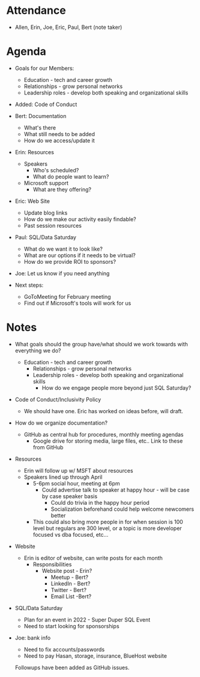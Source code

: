 Attendance
===

- Allen, Erin, Joe, Eric, Paul, Bert (note taker)

Agenda
===
- Goals for our Members:
  - Education - tech and career growth
  - Relationships - grow personal networks
  - Leadership roles - develop both speaking and organizational skills
	
- Added: Code of Conduct
 
- Bert: Documentation
  - What's there
  - What still needs to be added
  - How do we access/update it
                
- Erin: Resources
  - Speakers
    - Who's scheduled?
    - What do people want to learn?
  - Microsoft support
    - What are they offering?
                
- Eric: Web Site
  - Update blog links
  - How do we make our activity easily findable?
  - Past session resources
                                
- Paul: SQL/Data Saturday
  - What do we want it to look like?
  - What are our options if it needs to be virtual?
  - How do we provide ROI to sponsors?
                                
- Joe: Let us know if you need anything
                
- Next steps:
  - GoToMeeting for February meeting
  - Find out if Microsoft's tools will work for us

Notes
===

- What goals should the group have/what should we work towards with everything we do?
  - Education - tech and career growth
	- Relationships - grow personal networks
	- Leadership roles - develop both speaking and organizational skills
	  - How do we engage people more beyond just SQL Saturday?
- Code of Conduct/Inclusivity Policy
  - We should have one.  Eric has worked on ideas before, will draft.
- How do we organize documentation?
  - GitHub as central hub for procedures, monthly meeting agendas
	- Google drive for storing media, large files, etc.. Link to these from GitHub
- Resources
  - Erin will follow up w/ MSFT about resources
  - Speakers lined up through April
	- 5-6pm social hour, meeting at 6pm
	  - Could advertise talk to speaker at happy hour - will be case by case speaker basis
		- Could do trivia in the happy hour period
		- Socialization beforehand could help welcome newcomers better
    - This could also bring more people in for when session is 100 level but regulars are 300 level, or a topic is more developer focused vs dba focused, etc...
- Website
  - Erin is editor of website, can write posts for each month
	- Responsibilities
	  - Website post - Erin?
		- Meetup - Bert?
		- LinkedIn - Bert?
		- Twitter - Bert?
		- Email List -Bert?
- SQL/Data Saturday
  - Plan for an event in 2022 - Super Duper SQL Event
  - Need to start looking for sponsorships
- Joe: bank info
  - Need to fix accounts/passwords
  - Need to pay Hasan, storage, insurance, BlueHost website
  
  Followups have been added as GitHub issues.
